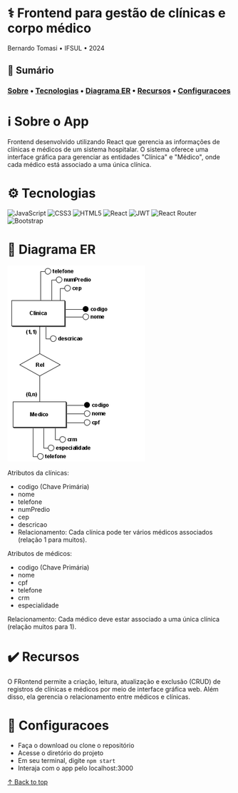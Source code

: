 # :medical_symbol: **Frontend para gestão de clínicas e corpo médico**

Bernardo Tomasi • IFSUL • 2024

## :bookmark_tabs: Sumário
### [Sobre](#information_source-sobre_o_app) • [Tecnologias](#gear-tecnologias) • [Diagrama ER](#file_folder-diagrama_er) • [Recursos](#heavy_check_mark-recursos) • [Configuracoes](#rocket-configuracoes)
# :information_source: Sobre o App
Frontend desenvolvido utilizando React que gerencia as informações de clínicas e médicos de um sistema hospitalar. O sistema oferece uma interface gráfica para gerenciar as entidades "Clínica" e "Médico", onde cada médico está associado a uma única clínica.

# :gear: Tecnologias
![JavaScript](https://img.shields.io/badge/javascript-%23323330.svg?style=for-the-badge&logo=javascript&logoColor=%23F7DF1E)
![CSS3](https://img.shields.io/badge/css3-%231572B6.svg?style=for-the-badge&logo=css3&logoColor=white)
![HTML5](https://img.shields.io/badge/html5-%23E34F26.svg?style=for-the-badge&logo=html5&logoColor=white)
![React](https://img.shields.io/badge/react-%2320232a.svg?style=for-the-badge&logo=react&logoColor=%2361DAFB)
![JWT](https://img.shields.io/badge/JWT-black?style=for-the-badge&logo=JSON%20web%20tokens)
![React Router](https://img.shields.io/badge/React_Router-CA4245?style=for-the-badge&logo=react-router&logoColor=white)
![Bootstrap](https://img.shields.io/badge/bootstrap-%238511FA.svg?style=for-the-badge&logo=bootstrap&logoColor=white)

# :file_folder: Diagrama ER

<img src="./src/componentes/img/BDConceito.png">

Atributos da clínicas:
- codigo (Chave Primária)
- nome
- telefone
- numPredio
- cep
- descricao
- Relacionamento: Cada clínica pode ter vários médicos associados (relação 1 para muitos).

Atributos de médicos: 
- codigo (Chave Primária)
- nome
- cpf
- telefone
- crm
- especialidade

Relacionamento: Cada médico deve estar associado a uma única clínica (relação muitos para 1).

# :heavy_check_mark: Recursos
O FRontend permite a criação, leitura, atualização e exclusão (CRUD) de registros de clínicas e médicos por meio de interface gráfica web. Além disso, ela gerencia o relacionamento entre médicos e clínicas.

# :rocket: Configuracoes
- Faça o download ou clone o repositório
- Acesse o diretório do projeto
- Em seu terminal, digite `npm start`
- Interaja com o app pelo localhost:3000

[↑ Back to top](#compass-compass)
